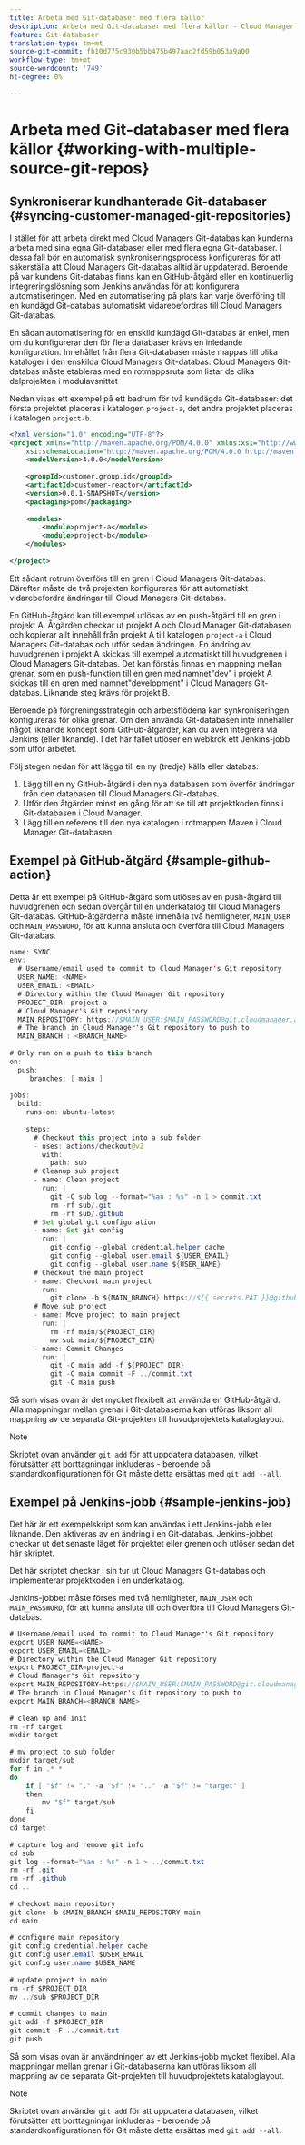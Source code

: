 ```yaml
---
title: Arbeta med Git-databaser med flera källor
description: Arbeta med Git-databaser med flera källor - Cloud Manager
feature: Git-databaser
translation-type: tm+mt
source-git-commit: fb10d775c930b5bb475b497aac2fd59b053a9a00
workflow-type: tm+mt
source-wordcount: '749'
ht-degree: 0%

---
```



# Arbeta med Git-databaser med flera källor {#working-with-multiple-source-git-repos}


## Synkroniserar kundhanterade Git-databaser {#syncing-customer-managed-git-repositories}

I stället för att arbeta direkt med Cloud Managers Git-databas kan kunderna arbeta med sina egna Git-databaser eller med flera egna Git-databaser. I dessa fall bör en automatisk synkroniseringsprocess konfigureras för att säkerställa att Cloud Managers Git-databas alltid är uppdaterad. Beroende på var kundens Git-databas finns kan en GitHub-åtgärd eller en kontinuerlig integreringslösning som Jenkins användas för att konfigurera automatiseringen. Med en automatisering på plats kan varje överföring till en kundägd Git-databas automatiskt vidarebefordras till Cloud Managers Git-databas.

En sådan automatisering för en enskild kundägd Git-databas är enkel, men om du konfigurerar den för flera databaser krävs en inledande konfiguration. Innehållet från flera Git-databaser måste mappas till olika kataloger i den enskilda Cloud Managers Git-databas.  Cloud Managers Git-databas måste etableras med en rotmappsruta som listar de olika delprojekten i modulavsnittet

Nedan visas ett exempel på ett badrum för två kundägda Git-databaser: det första projektet placeras i katalogen `project-a`, det andra projektet placeras i katalogen `project-b`.

```xml
<?xml version="1.0" encoding="UTF-8"?>
<project xmlns="http://maven.apache.org/POM/4.0.0" xmlns:xsi="http://www.w3.org/2001/XMLSchema-instance"
    xsi:schemaLocation="http://maven.apache.org/POM/4.0.0 http://maven.apache.org/maven-v4_0_0.xsd">
    <modelVersion>4.0.0</modelVersion>
  
    <groupId>customer.group.id</groupId>
    <artifactId>customer-reactor</artifactId>
    <version>0.0.1-SNAPSHOT</version>
    <packaging>pom</packaging>
  
    <modules>
        <module>project-a</module>
        <module>project-b</module>
    </modules>
  
</project>
```

Ett sådant rotrum överförs till en gren i Cloud Managers Git-databas. Därefter måste de två projekten konfigureras för att automatiskt vidarebefordra ändringar till Cloud Managers Git-databas.

En GitHub-åtgärd kan till exempel utlösas av en push-åtgärd till en gren i projekt A. Åtgärden checkar ut projekt A och Cloud Manager Git-databasen och kopierar allt innehåll från projekt A till katalogen `project-a` i Cloud Managers Git-databas och utför sedan ändringen. En ändring av huvudgrenen i projekt A skickas till exempel automatiskt till huvudgrenen i Cloud Managers Git-databas. Det kan förstås finnas en mappning mellan grenar, som en push-funktion till en gren med namnet&quot;dev&quot; i projekt A skickas till en gren med namnet&quot;development&quot; i Cloud Managers Git-databas. Liknande steg krävs för projekt B.

Beroende på förgreningsstrategin och arbetsflödena kan synkroniseringen konfigureras för olika grenar. Om den använda Git-databasen inte innehåller något liknande koncept som GitHub-åtgärder, kan du även integrera via Jenkins (eller liknande). I det här fallet utlöser en webkrok ett Jenkins-jobb som utför arbetet.

Följ stegen nedan för att lägga till en ny (tredje) källa eller databas:

1. Lägg till en ny GitHub-åtgärd i den nya databasen som överför ändringar från den databasen till Cloud Managers Git-databas.
1. Utför den åtgärden minst en gång för att se till att projektkoden finns i Git-databasen i Cloud Manager.
1. Lägg till en referens till den nya katalogen i rotmappen Maven i Cloud Manager Git-databasen.


## Exempel på GitHub-åtgärd {#sample-github-action}

Detta är ett exempel på GitHub-åtgärd som utlöses av en push-åtgärd till huvudgrenen och sedan övergår till en underkatalog till Cloud Managers Git-databas. GitHub-åtgärderna måste innehålla två hemligheter, `MAIN_USER` och `MAIN_PASSWORD`, för att kunna ansluta och överföra till Cloud Managers Git-databas.

```java
name: SYNC
env:
  # Username/email used to commit to Cloud Manager's Git repository
  USER_NAME: <NAME>
  USER_EMAIL: <EMAIL>
  # Directory within the Cloud Manager Git repository
  PROJECT_DIR: project-a
  # Cloud Manager's Git repository
  MAIN_REPOSITORY: https://$MAIN_USER:$MAIN_PASSWORD@git.cloudmanager.adobe.com/<PATH>
  # The branch in Cloud Manager's Git repository to push to
  MAIN_BRANCH : <BRANCH_NAME>
 
# Only run on a push to this branch
on:
  push:
     branches: [ main ]
 
jobs:
  build:
    runs-on: ubuntu-latest
 
    steps:
      # Checkout this project into a sub folder
      - uses: actions/checkout@v2
        with:
          path: sub
      # Cleanup sub project
      - name: Clean project
        run: |
          git -C sub log --format="%an : %s" -n 1 > commit.txt
          rm -rf sub/.git
          rm -rf sub/.github
      # Set global git configuration
      - name: Set git config
        run: |
          git config --global credential.helper cache
          git config --global user.email ${USER_EMAIL}
          git config --global user.name ${USER_NAME}
      # Checkout the main project
      - name: Checkout main project
        run:
          git clone -b ${MAIN_BRANCH} https://${{ secrets.PAT }}@github.com/${MAIN_REPOSITORY}.git main 
      # Move sub project
      - name: Move project to main project
        run: |
          rm -rf main/${PROJECT_DIR} 
          mv sub main/${PROJECT_DIR}
      - name: Commit Changes
        run: |
          git -C main add -f ${PROJECT_DIR}
          git -C main commit -F ../commit.txt
          git -C main push
```

Så som visas ovan är det mycket flexibelt att använda en GitHub-åtgärd. Alla mappningar mellan grenar i Git-databaserna kan utföras liksom all mappning av de separata Git-projekten till huvudprojektets kataloglayout.

>[!NOTE]
>Skriptet ovan använder `git add` för att uppdatera databasen, vilket förutsätter att borttagningar inkluderas - beroende på standardkonfigurationen för Git måste detta ersättas med `git add --all`.

## Exempel på Jenkins-jobb {#sample-jenkins-job}

Det här är ett exempelskript som kan användas i ett Jenkins-jobb eller liknande. Den aktiveras av en ändring i en Git-databas. Jenkins-jobbet checkar ut det senaste läget för projektet eller grenen och utlöser sedan det här skriptet.

Det här skriptet checkar i sin tur ut Cloud Managers Git-databas och implementerar projektkoden i en underkatalog.

Jenkins-jobbet måste förses med två hemligheter, `MAIN_USER` och `MAIN_PASSWORD`, för att kunna ansluta till och överföra till Cloud Managers Git-databas.

```java
# Username/email used to commit to Cloud Manager's Git repository
export USER_NAME=<NAME>
export USER_EMAIL=<EMAIL>
# Directory within the Cloud Manager Git repository
export PROJECT_DIR=project-a
# Cloud Manager's Git repository
export MAIN_REPOSITORY=https://$MAIN_USER:$MAIN_PASSWORD@git.cloudmanager.adobe.com/<PATH>
# The branch in Cloud Manager's Git repository to push to
export MAIN_BRANCH=<BRANCH_NAME>
 
# clean up and init
rm -rf target
mkdir target
 
# mv project to sub folder
mkdir target/sub
for f in .* *
do
    if [ "$f" != "." -a "$f" != ".." -a "$f" != "target" ]
    then
        mv "$f" target/sub
    fi
done
cd target
 
# capture log and remove git info
cd sub
git log --format="%an : %s" -n 1 > ../commit.txt
rm -rf .git
rm -rf .github
cd ..
 
# checkout main repository
git clone -b $MAIN_BRANCH $MAIN_REPOSITORY main
cd main
 
# configure main repository
git config credential.helper cache
git config user.email $USER_EMAIL
git config user.name $USER_NAME
 
# update project in main
rm -rf $PROJECT_DIR
mv ../sub $PROJECT_DIR
 
# commit changes to main
git add -f $PROJECT_DIR
git commit -F ../commit.txt
git push
```

Så som visas ovan är användningen av ett Jenkins-jobb mycket flexibel. Alla mappningar mellan grenar i Git-databaserna kan utföras liksom all mappning av de separata Git-projekten till huvudprojektets kataloglayout.

>[!NOTE]
>Skriptet ovan använder `git add` för att uppdatera databasen, vilket förutsätter att borttagningar inkluderas - beroende på standardkonfigurationen för Git måste detta ersättas med `git add --all`.
